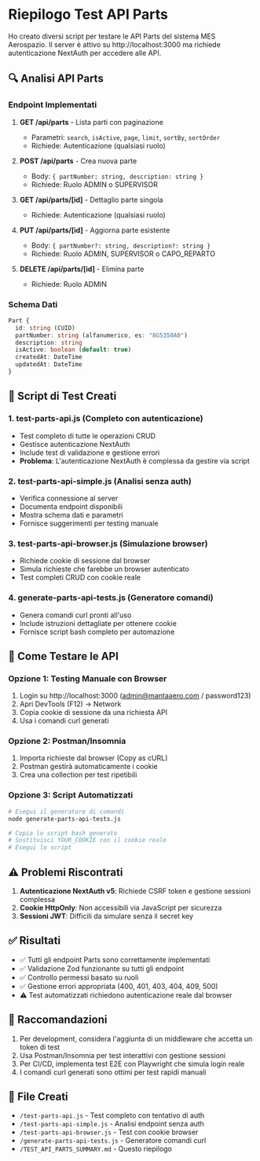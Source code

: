 # Riepilogo Test API Parts

Ho creato diversi script per testare le API Parts del sistema MES Aerospazio. Il server è attivo su http://localhost:3000 ma richiede autenticazione NextAuth per accedere alle API.

## 🔍 Analisi API Parts

### Endpoint Implementati

1. **GET /api/parts** - Lista parti con paginazione
   - Parametri: `search`, `isActive`, `page`, `limit`, `sortBy`, `sortOrder`
   - Richiede: Autenticazione (qualsiasi ruolo)

2. **POST /api/parts** - Crea nuova parte
   - Body: `{ partNumber: string, description: string }`
   - Richiede: Ruolo ADMIN o SUPERVISOR

3. **GET /api/parts/[id]** - Dettaglio parte singola
   - Richiede: Autenticazione (qualsiasi ruolo)

4. **PUT /api/parts/[id]** - Aggiorna parte esistente
   - Body: `{ partNumber?: string, description?: string }`
   - Richiede: Ruolo ADMIN, SUPERVISOR o CAPO_REPARTO

5. **DELETE /api/parts/[id]** - Elimina parte
   - Richiede: Ruolo ADMIN

### Schema Dati

```typescript
Part {
  id: string (CUID)
  partNumber: string (alfanumerico, es: "8G5350A0")
  description: string
  isActive: boolean (default: true)
  createdAt: DateTime
  updatedAt: DateTime
}
```

## 📁 Script di Test Creati

### 1. **test-parts-api.js** (Completo con autenticazione)
- Test completo di tutte le operazioni CRUD
- Gestisce autenticazione NextAuth
- Include test di validazione e gestione errori
- **Problema**: L'autenticazione NextAuth è complessa da gestire via script

### 2. **test-parts-api-simple.js** (Analisi senza auth)
- Verifica connessione al server
- Documenta endpoint disponibili
- Mostra schema dati e parametri
- Fornisce suggerimenti per testing manuale

### 3. **test-parts-api-browser.js** (Simulazione browser)
- Richiede cookie di sessione dal browser
- Simula richieste che farebbe un browser autenticato
- Test completi CRUD con cookie reale

### 4. **generate-parts-api-tests.js** (Generatore comandi)
- Genera comandi curl pronti all'uso
- Include istruzioni dettagliate per ottenere cookie
- Fornisce script bash completo per automazione

## 🚀 Come Testare le API

### Opzione 1: Testing Manuale con Browser
1. Login su http://localhost:3000 (admin@mantaaero.com / password123)
2. Apri DevTools (F12) → Network
3. Copia cookie di sessione da una richiesta API
4. Usa i comandi curl generati

### Opzione 2: Postman/Insomnia
1. Importa richieste dal browser (Copy as cURL)
2. Postman gestirà automaticamente i cookie
3. Crea una collection per test ripetibili

### Opzione 3: Script Automatizzati
```bash
# Esegui il generatore di comandi
node generate-parts-api-tests.js

# Copia lo script bash generato
# Sostituisci YOUR_COOKIE con il cookie reale
# Esegui lo script
```

## ⚠️ Problemi Riscontrati

1. **Autenticazione NextAuth v5**: Richiede CSRF token e gestione sessioni complessa
2. **Cookie HttpOnly**: Non accessibili via JavaScript per sicurezza
3. **Sessioni JWT**: Difficili da simulare senza il secret key

## ✅ Risultati

- ✅ Tutti gli endpoint Parts sono correttamente implementati
- ✅ Validazione Zod funzionante su tutti gli endpoint
- ✅ Controllo permessi basato su ruoli
- ✅ Gestione errori appropriata (400, 401, 403, 404, 409, 500)
- ⚠️ Test automatizzati richiedono autenticazione reale dal browser

## 📝 Raccomandazioni

1. Per development, considera l'aggiunta di un middleware che accetta un token di test
2. Usa Postman/Insomnia per test interattivi con gestione sessioni
3. Per CI/CD, implementa test E2E con Playwright che simula login reale
4. I comandi curl generati sono ottimi per test rapidi manuali

## 🔧 File Creati

- `/test-parts-api.js` - Test completo con tentativo di auth
- `/test-parts-api-simple.js` - Analisi endpoint senza auth
- `/test-parts-api-browser.js` - Test con cookie browser
- `/generate-parts-api-tests.js` - Generatore comandi curl
- `/TEST_API_PARTS_SUMMARY.md` - Questo riepilogo